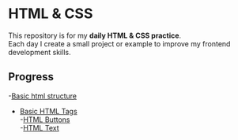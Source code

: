 # HTML & CSS 

This repository is for my **daily HTML & CSS practice**.  
Each day I create a small project or example to improve my frontend development skills.

## Progress
-[Basic html structure](https://github.com/23MH1A42B1/HTML-CSS/blob/main/Basic_Structure.html) <br>
- [Basic HTML Tags](https://github.com/23MH1A42B1/HTML-CSS/blob/main/Basic_Tags.html)<br>
-[HTML Buttons](https://github.com/23MH1A42B1/HTML-CSS/blob/main/Buttons.html)<br>
-[HTML Text](https://github.com/23MH1A42B1/HTML-CSS/blob/main/Text.html)<br>

